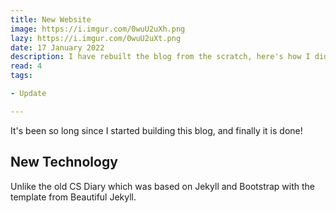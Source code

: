 ```yaml
---
title: New Website 
image: https://i.imgur.com/0wuU2uXh.png
lazy: https://i.imgur.com/0wuU2uXt.png
date: 17 January 2022 
description: I have rebuilt the blog from the scratch, here's how I did it. 
read: 4
tags:

- Update

---
```


It's been so long since I started building this blog, and finally it is done!

## New Technology

Unlike the old <h-link href="hohshenyien.github.io" target="_blank">CS Diary</h-link> which was based on Jekyll and Bootstrap 
with the template from <h-link href="https://beautifuljekyll.com/" target="_blank">Beautiful Jekyll</h-link>. 

